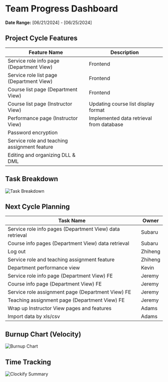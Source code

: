 # Team Progress Dashboard

**Date Range:** [06/21/2024] - [06/25/2024]

## Project Cycle Features

| Feature Name        | Description                                   |
| -------------------- | --------------------------------------------- |
| Service role info page  (Department View)      |    Frontend                                 | 
| Service role list page (Department View)       |    Frontend                                 | 
| Course list page (Department View)   |    Frontend                                 |
| Course list page  (Instructor View)      |    Updating course list display format                                 | 
| Performance page  (Instructor View)        |   Implemented data retrieval from database                                           |
| Password encryption        |      |                                             |
| Service role and teaching assignment feature       |     |                                             |
| Editing and organizing DLL & DML        |                                               |
                                          

## Task Breakdown

![Task Breakdown]()

## Next Cycle Planning

| Task Name             | Owner         | 
| ----------------------- | -------------- | 
| Service role info pages (Department View) data retrieval     | Subaru |
| Course info pages (Department View) data retrieval     | Subaru |
| Log out       | Zhiheng |
| Service role and teaching assignment feature       | Zhiheng |
| Department performance view       | Kevin |
| Service role info page (Department View) FE     | Jeremy | 
| Course info page (Department View) FE     | Jeremy | 
| Service role assignment page (Department View) FE     | Jeremy | 
| Teaching assignment page (Department View) FE     | Jeremy | 
| Wrap up Instructor View pages and features        | Adams | 
| Import data by xls/csv        | Adams | 

## Burnup Chart (Velocity)

![Burnup Chart](https://github.com/UBCO-COSC499-Summer-2024/team-6-capstone-team_6ix/blob/dashboard/docs/weekly%20logs/Dashboards/burn%20up%20charts/burnup_June_21.png)

## Time Tracking

![Clockify Summary]()

